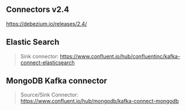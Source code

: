 ## Connectors v2.4
https://debezium.io/releases/2.4/

## Elastic Search
> Sink connector: https://www.confluent.io/hub/confluentinc/kafka-connect-elasticsearch
> 

## MongoDB Kafka connector 
> Source/Sink Connector: https://www.confluent.io/hub/mongodb/kafka-connect-mongodb
> 